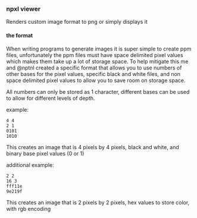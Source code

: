 ### npxl viewer

Renders custom image format to png or simply displays it

#### the format
When writing programs to generate images it is super simple to create ppm files, unfortunately the ppm files must have space delimited pixel values which makes them take up a lot of storage space. To help mitigate this me and @nptnl created a specific format that allows you to use numbers of other bases for the pixel values, specific black and white files, and non space delimited pixel values to allow you to save room on storage space.

All numbers can only be stored as 1 character, different bases can be used to allow for different levels of depth.

example:
```
4 4
2 1
0101
1010
```

This creates an image that is 4 pixels by 4 pixels, black and white, and binary base pixel values (0 or 1)

additional example:
```
2 2
16 3
fff11e
9e219f
```

This creates an image that is 2 pixels by 2 pixels, hex values to store color, with rgb encoding
